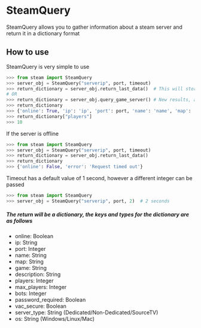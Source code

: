 # SteamQuery

SteamQuery allows you to gather information about a steam server and return it in a dictionary format

## How to use

SteamQuery is very simple to use
```python
>>> from steam import SteamQuery
>>> server_obj = SteamQuery("serverip", port, timeout)
>>> return_dictionary = server_obj.return_last_data()  # This will store the last results so you dont need to query again
# OR
>>> return_dictionary = server_obj.query_game_server() # New results, also saved and can be retrieved via the return_last_data method
>>> return_dictionary
>>> {'online': True, 'ip': 'ip', 'port': port, 'name': 'name', 'map': 'map', 'game': 'game', 'description': 'server desc', 'players': players, 'max_players': slots, 'bots': bots, 'password_required': bool, 'vac_secure': bool, 'server-type': 'type', 'os': 'os'}
>>> return_dictionary["players"]
>>> 10
```

If the server is offline
```python
>>> from steam import SteamQuery
>>> server_obj = SteamQuery("serverip", port, timeout)
>>> return_dictionary = server_obj.return_last_data()
>>> return_dictionary
>>> {'online': False, 'error': 'Request timed out'}
```
Timeout has a default value of 1 second, however a different integer can be passed
```python
>>> from steam import SteamQuery
>>> server_obj = SteamQuery("serverip", port, 2)  # 2 seconds
```

##### The return will be a dictionary, the keys and types for the dictionary are as follows
* online: Boolean
* ip: String
* port: Integer
* name: String
* map: String
* game: String
* description: String
* players: Integer
* max_players: Integer
* bots: Integer
* password_required: Boolean
* vac_secure: Boolean
* server_type: String (Dedicated/Non-Dedicated/SourceTV)
* os: String (Windows/Linux/Mac)
